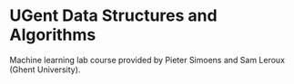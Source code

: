 # UGent Data Structures and Algorithms
Machine learning lab course provided by Pieter Simoens and Sam Leroux (Ghent University).